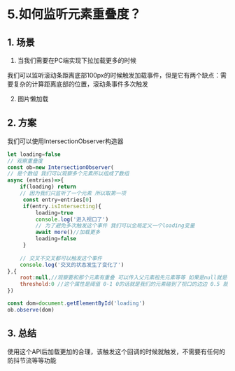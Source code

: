 # 5.如何监听元素重叠度？

## 1. 场景

1. 当我们需要在PC端实现下拉加载更多的时候

我们可以监听滚动条距离底部100px的时候触发加载事件，但是它有两个缺点：需要复杂的计算距离底部的位置，滚动条事件多次触发

2. 图片懒加载

## 2. 方案

我们可以使用IntersectionObserver构造器

```js
let loading=false
// 观察重叠度
const ob=new IntersectionObserver(
// 是个数组 我们可以观察多个元素所以组成了数组
async (entries)=>{
	if(loading) return 
	// 因为我们只监听了一个元素 所以取第一项
	 const entry=entries[0]
	 if(entry.isIntersecting){
		 loading=true
		 console.log('进入视口了')
		 // 为了避免多次触发这个事件 我们可以全局定义一个loading变量
		 await more()//加载更多
		 loading=false
	 }
	
	// 交叉不交叉都可以触发这个事件
	console.log('交叉的状态发生了变化了')
},{
	root:null,//观察要和那个元素有重叠 可以传入父元素祖先元素等等 如果是null就是视口
	threshold:0 //这个属性是阈值 0-1 0的话就是我们的元素碰到了视口的边边 0.5 就是我们的元素一般在视口中了 1就是我们的元素全部在视口中才触发事件
})

const dom=document.getElementById('loading')
ob.observe(dom)
```

## 3. 总结

使用这个API后加载更加的合理，该触发这个回调的时候就触发，不需要有任何的防抖节流等等功能